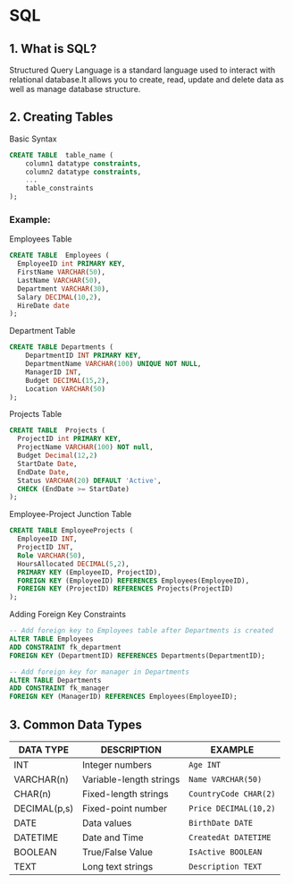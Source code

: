 # SQL 

## 1. What is SQL? 
Structured Query Language is a standard language used to interact with relational database.It allows you to create, read, update and delete data as well as manage database structure.

## 2. Creating Tables 
Basic Syntax
```sql
CREATE TABLE  table_name (
    column1 datatype constraints,
    column2 datatype constraints,
    ...
    table_constraints
);
```
### Example: 
Employees Table
```sql
CREATE TABLE  Employees (
  EmployeeID int PRIMARY KEY,
  FirstName VARCHAR(50),
  LastName VARCHAR(50),
  Department VARCHAR(30),
  Salary DECIMAL(10,2),
  HireDate date
);
```

Department Table
```sql
CREATE TABLE Departments (
    DepartmentID INT PRIMARY KEY,
    DepartmentName VARCHAR(100) UNIQUE NOT NULL,
    ManagerID INT,
    Budget DECIMAL(15,2),
    Location VARCHAR(50)
);
```

Projects Table
```sql
CREATE TABLE  Projects (
  ProjectID int PRIMARY KEY,
  ProjectName VARCHAR(100) NOT null,
  Budget Decimal(12,2)
  StartDate Date,
  EndDate Date,
  Status VARCHAR(20) DEFAULT 'Active',
  CHECK (EndDate >= StartDate)
);
```

Employee-Project Junction Table
```sql
CREATE TABLE EmployeeProjects (
  EmployeeID INT,
  ProjectID INT,
  Role VARCHAR(50),
  HoursAllocated DECIMAL(5,2),
  PRIMARY KEY (EmployeeID, ProjectID),
  FOREIGN KEY (EmployeeID) REFERENCES Employees(EmployeeID),
  FOREIGN KEY (ProjectID) REFERENCES Projects(ProjectID)
);
```

Adding Foreign Key Constraints 
```sql
-- Add foreign key to Employees table after Departments is created
ALTER TABLE Employees 
ADD CONSTRAINT fk_department 
FOREIGN KEY (DepartmentID) REFERENCES Departments(DepartmentID);

-- Add foreign key for manager in Departments
ALTER TABLE Departments 
ADD CONSTRAINT fk_manager 
FOREIGN KEY (ManagerID) REFERENCES Employees(EmployeeID);
```
## 3. Common Data Types
| DATA TYPE | DESCRIPTION | EXAMPLE |
|----------|----------|----------|
| INT    | Integer numbers     | `Age INT`|
| VARCHAR(n)   | Variable-length strings     | `Name VARCHAR(50)`|
| CHAR(n)    | Fixed-length strings     | `CountryCode CHAR(2)`|
| DECIMAL(p,s)   | Fixed-point number     | `Price DECIMAL(10,2)`|
| DATE    | Data values     | `BirthDate DATE`|
| DATETIME    | Date and Time     | `CreatedAt DATETIME` |
| BOOLEAN    | True/False Value     | `IsActive BOOLEAN`|
| TEXT    | Long text strings     | `Description TEXT`|
